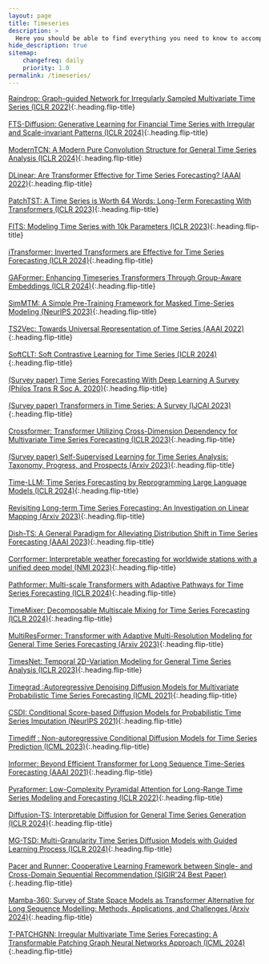 ```yaml
---
layout: page
title: Timeseries
description: >
  Here you should be able to find everything you need to know to accomplish the most common tasks when blogging with Hydejack.
hide_description: true
sitemap:
    changefreq: daily
    priority: 1.0
permalink: /timeseries/
---
```


[Raindrop: Graph-guided Network for Irregularly Sampled Multivariate Time Series (ICLR 2022)]{:.heading.flip-title} \
\
[FTS-Diffusion: Generative Learning for Financial Time Series with Irregular and Scale-invariant Patterns (ICLR 2024)]{:.heading.flip-title} \
\
[ModernTCN: A Modern Pure Convolution Structure for General Time Series Analysis (ICLR 2024)]{:.heading.flip-title} \
\
[DLinear: Are Transformer Effective for Time Series Forecasting? (AAAI 2022)]{:.heading.flip-title} \
\
[PatchTST: A Time Series is Worth 64 Words: Long-Term Forecasting With Transformers (ICLR 2023)]{:.heading.flip-title} \
\
[FITS: Modeling Time Series with 10k Parameters (ICLR 2023)]{:.heading.flip-title} \
\
[iTransformer: Inverted Transformers are Effective for Time Series Forecasting (ICLR 2024)]{:.heading.flip-title} \
\
[GAFormer: Enhancing Timeseries Transformers Through Group-Aware Embeddings (ICLR 2024)]{:.heading.flip-title} \
\
[SimMTM: A Simple Pre-Training Framework for Masked Time-Series Modeling (NeurIPS 2023)]{:.heading.flip-title} \
\
[TS2Vec: Towards Universal Representation of Time Series (AAAI 2022)]{:.heading.flip-title} \
\
[SoftCLT: Soft Contrastive Learning for Time Series (ICLR 2024)]{:.heading.flip-title} \
\
[(Survey paper) Time Series Forecasting With Deep Learning A Survey (Philos Trans R Soc A. 2020)]{:.heading.flip-title} \
\
[(Survey paper) Transformers in Time Series: A Survey (IJCAI 2023)]{:.heading.flip-title} \
\
[Crossformer: Transformer Utilizing Cross-Dimension Dependency for Multivariate Time Series Forecasting (ICLR 2023)]{:.heading.flip-title} \
\
[(Survey paper) Self-Supervised Learning for Time Series Analysis: Taxonomy, Progress, and Prospects (Arxiv 2023)]{:.heading.flip-title} \
\
[Time-LLM: Time Series Forecasting by Reprogramming Large Language Models (ICLR 2024)]{:.heading.flip-title} \
\
[Revisiting Long-term Time Series Forecasting: An Investigation on Linear Mapping (Arxiv 2023)]{:.heading.flip-title} \
\
[Dish-TS: A General Paradigm for Alleviating Distribution Shift in Time Series Forecasting (AAAI 2023)]{:.heading.flip-title}\
\
[Corrformer: Interpretable weather forecasting for worldwide stations with a unified deep model (NMI 2023)]{:.heading.flip-title}\
\
[Pathformer: Multi-scale Transformers with Adaptive Pathways for Time Series Forecasting (ICLR 2024)]{:.heading.flip-title}\
\
[TimeMixer: Decomposable Multiscale Mixing for Time Series Forecasting (ICLR 2024)]{:.heading.flip-title}\
\
[MultiResFormer: Transformer with Adaptive Multi-Resolution Modeling for General Time Series Forecasting (Arxiv 2023)]{:.heading.flip-title}\
\
[TimesNet: Temporal 2D-Variation Modeling for General Time Series Analysis (ICLR 2023)]{:.heading.flip-title}\
\
[Timegrad :Autoregressive Denoising Diffusion Models for Multivariate Probabilistic Time Series Forecasting (ICML 2021)]{:.heading.flip-title}\
\
[CSDI: Conditional Score-based Diffusion Models for Probabilistic Time Series Imputation (NeurIPS 2021)]{:.heading.flip-title}\
\
[Timediff : Non-autoregressive Conditional Diffusion Models for Time Series Prediction (ICML 2023)]{:.heading.flip-title}\
\
[Informer: Beyond Efficient Transformer for Long Sequence Time-Series Forecasting (AAAI 2021)]{:.heading.flip-title}\
\
[Pyraformer: Low-Complexity Pyramidal Attention for Long-Range Time Series Modeling and Forecasting (ICLR 2022)]{:.heading.flip-title}\
\
[Diffusion-TS: Interpretable Diffusion for General Time Series Generation (ICLR 2024)]{:.heading.flip-title}\
\
[MG-TSD: Multi-Granularity Time Series Diffusion Models with Guided Learning Process (ICLR 2024)]{:.heading.flip-title}\
\
[Pacer and Runner: Cooperative Learning Framework between Single- and Cross-Domain Sequential Recommendation (SIGIR'24 Best Paper)]{:.heading.flip-title}\
\
[Mamba-360: Survey of State Space Models as Transformer Alternative for Long Sequence Modelling: Methods, Applications, and Challenges (Arxiv 2024)]{:.heading.flip-title}\
\
[T-PATCHGNN: Irregular Multivariate Time Series Forecasting: A Transformable Patching Graph Neural Networks Approach (ICML 2024)]{:.heading.flip-title}



[Raindrop: Graph-guided Network for Irregularly Sampled Multivariate Time Series (ICLR 2022)]: /timeseries/2024-02-09-Raindrop
[FTS-Diffusion: Generative Learning for Financial Time Series with Irregular and Scale-invariant Patterns (ICLR 2024)]: /timeseries/2024-02-13-FTS-Diffusion
[ModernTCN: A Modern Pure Convolution Structure for General Time Series Analysis (ICLR 2024)]: /timeseries/2024-02-14-ModernTCN
[DLinear: Are Transformer Effective for Time Series Forecasting? (AAAI 2022)]: /timeseries/2024-02-16-DLinear
[PatchTST: A Time Series is Worth 64 Words: Long-Term Forecasting With Transformers (ICLR 2023)]: /timeseries/2024-02-18-PatchTST
[FITS: Modeling Time Series with 10k Parameters (ICLR 2023)]: /timeseries/2024-02-22-FITS
[iTransformer: Inverted Transformers are Effective for Time Series Forecasting (ICLR 2024)]: /timeseries/2024-02-23-iTransformer
[GAFormer: Enhancing Timeseries Transformers Through Group-Aware Embeddings (ICLR 2024)]: /timeseries/2024-03-01-GAFormer
[SimMTM: A Simple Pre-Training Framework for Masked Time-Series Modeling (NeurIPS 2023)]: /timeseries/2024-03-06-SimMTM
[TS2Vec: Towards Universal Representation of Time Series (AAAI 2022)]: /timeseries/2024-03-12-ts2vec
[SoftCLT: Soft Contrastive Learning for Time Series (ICLR 2024)]: /timeseries/2024-03-13-softCLT
[(Survey paper) Time Series Forecasting With Deep Learning A Survey (Philos Trans R Soc A. 2020)]: /timeseries/2024-03-19-TSwDLsurvey
[(Survey paper) Transformers in Time Series: A Survey (IJCAI 2023)]: /timeseries/2024-03-19-TFinTSsurvey
[Crossformer: Transformer Utilizing Cross-Dimension Dependency for Multivariate Time Series Forecasting (ICLR 2023)]: /timeseries/2024-03-19-crossformer
[(Survey paper) Self-Supervised Learning for Time Series Analysis: Taxonomy, Progress, and Prospects (Arxiv 2023)]: /timeseries/2024-03-25-SSL4TS
[Time-LLM: Time Series Forecasting by Reprogramming Large Language Models (ICLR 2024)]: /timeseries/2024-04-01-TimeLLM
[Revisiting Long-term Time Series Forecasting: An Investigation on Linear Mapping (Arxiv 2023)]: /timeseries/2024-04-04-RTSF
[Dish-TS: A General Paradigm for Alleviating Distribution Shift in Time Series Forecasting (AAAI 2023)]: /timeseries/2024-04-12-Dish-TS
[Corrformer: Interpretable weather forecasting for worldwide stations with a unified deep model (NMI 2023)]: /timeseries/2024-04-29-Corrformer
[Pathformer: Multi-scale Transformers with Adaptive Pathways for Time Series Forecasting (ICLR 2024)]: /timeseries/2024-05-23-Pathformer
[TimeMixer: Decomposable Multiscale Mixing for Time Series Forecasting (ICLR 2024)]: /timeseries/2024-05-23-Timemixer
[MultiResFormer: Transformer with Adaptive Multi-Resolution Modeling for General Time Series Forecasting (Arxiv 2023)]: /timeseries/2024-07-06-MultiResFormer
[TimesNet: Temporal 2D-Variation Modeling for General Time Series Analysis (ICLR 2023)]: /timeseries/2024-07-08-TimesNet
[Timegrad :Autoregressive Denoising Diffusion Models for Multivariate Probabilistic Time Series Forecasting (ICML 2021)]: /timeseries/2024-07-09-Timegrad
[CSDI: Conditional Score-based Diffusion Models for Probabilistic Time Series Imputation (NeurIPS 2021)]: /timeseries/2024-07-15-CSDI
[Timediff : Non-autoregressive Conditional Diffusion Models for Time Series Prediction (ICML 2023)]: /timeseries/2024-07-15-timediff
[Informer: Beyond Efficient Transformer for Long Sequence Time-Series Forecasting (AAAI 2021)]: /timeseries/2024-07-26-Informer
[Pyraformer: Low-Complexity Pyramidal Attention for Long-Range Time Series Modeling and Forecasting (ICLR 2022)]: /timeseries/2024-07-26-pyraformer
[Diffusion-TS: Interpretable Diffusion for General Time Series Generation (ICLR 2024)]: /timeseries/2024-08-04-Diffusion-TS
[MG-TSD: Multi-Granularity Time Series Diffusion Models with Guided Learning Process (ICLR 2024)]: /timeseries/2024-08-05-MG-TSD
[Pacer and Runner: Cooperative Learning Framework between Single- and Cross-Domain Sequential Recommendation (SIGIR'24 Best Paper)]: \timeseries/2024-09-03-SyNCRec
[Mamba-360: Survey of State Space Models as Transformer Alternative for Long Sequence Modelling: Methods, Applications, and Challenges (Arxiv 2024)]:\timeseries/2024-10-03-Mamba360
[T-PATCHGNN: Irregular Multivariate Time Series Forecasting: A Transformable Patching Graph Neural Networks Approach (ICML 2024)]:\timeseries/2024-10-27-T-PATCHGNN